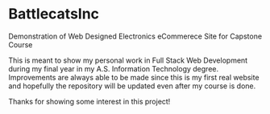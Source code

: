# BattlecatsInc
Demonstration of Web Designed Electronics eCommerece Site for Capstone Course

This is meant to show my personal work in Full Stack Web Development during my final year in my A.S. Information Technology degree.
Improvements are always able to be made since this is my first real website and hopefully the repository will be updated even after my course is done.

Thanks for showing some interest in this project!
